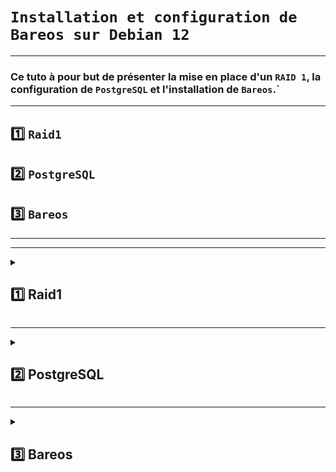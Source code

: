 # `Installation et configuration de Bareos sur Debian 12`

---

### Ce tuto à pour but de présenter la mise en place d'un `RAID 1`, la configuration de `PostgreSQL` et l'installation de `Bareos`.`

---

## 1️⃣ `Raid1`
## 2️⃣ `PostgreSQL`
## 3️⃣ `Bareos`

---
---

<details>
<summary>
<h2>
1️⃣ Raid1
</h2>
</summary>

[TUTO](https://www.justegeek.fr/tuto-creer-raid-logiciel-mdadm-debian/)

## ✏️ Petit point sur le RAID Logiciel ou Matériel (ici nous ferons un RAID logiciel)

### :open_file_folder: `Logiciel` 
### Administré par un logiciel au niveau du BIOS, installé sur un système d'exploitation

### :computer: `Matériel`
### Un contrôleur RAID gère et exécute toutes les tâches liées au RAID indépendamment du système d'exploitation.

---

## I) `Vérification des disques(Inutile sur VM)`
## II) `Préparation des disques`
## III) `Création du RAID 1`
## IV) `Création du point de montage`

---
---

## `I) Vérification des disques(Inutile sur VM)`

### 1.1) Installer l'outil de vérif (smatmontools)
    sudo apt update && apt upgrade
    sudo apt-get install smartmontools

### 1.2) lister les disques
    lsblk

### Ici la vérification se portera sur `sdb` et `sdc`
![image](https://github.com/user-attachments/assets/58305804-b5f4-47dc-8157-d3ba28c7c189)

### 1.3) Vérification
    sudo smartctl -t short /dev/sdX # Remplacer X par le bon disques

### 1.4) Résultat 
    sudo smartctl -l selftest /dev/sdX # Remplacer X par le bon disques
### Résultat attendu => « Completed without error »

---
---

## `II) Préparation des disques`

### 2.1) Ici utilisation de gdisk pour faire du GPT (fdisk => MBR)
    gdisk /dev/sdX

### 2.2) Dans gdisk en achainement des commandes 

* ### `o` pour créer une nouvelle table de partition GPT puis sur Entrée (confirmer avec Y et Entrée)

* ### On appuie sur `n` pour créer une nouvelle partition. Pour le numéro de partition, laissez par défaut. Pour ma part, c’est 1 puisque mes disques ne contiennent pas d’autres partitions. Il y a de fortes chances pour que ce soit la même chose chez vous.

* ### Pour le choix du `First Sector`, laissez le `choix par défaut`. Cela devrait vous créer une partition à partir du secteur `2048`.

* ### Idem pour le `last secto`, laissez par `défaut`.

* ### Pour le `code de la partition`, entrez `fd00` cela correspond à Linux RAID

* ### Appuyez sur `w` pour enregistrer les changements et quitter gdisk (confirmer avec Y et Entrée)


## `III) Création du RAID 1 (avec mdadm)`

### 1.1) Vérification des partitions créer 
    mdadm -E /dev/sd[b-c]

### Sortie attendu:
![image](https://github.com/user-attachments/assets/b5399c69-c9df-4ce5-a502-09edc9660b08)

### 1.2) Création de la grapper RAID :
    mdadm --create /dev/md0 --level=1 --raid-devices=2 /dev/sd[b-c]1

### 📝 Explication

* ### /dev/mdX : correspondant au nom de la grappe

* ### –level=Y : indique que je souhaite créer un RAID Y (ici 1 => mirroring)

* ### –raid-devices=Z : indique le nombre de disques qui vont composer mon RAID (ici Z = 2)

* ### /dev/sd[b-c]1 : indique les disque sur lesquels réaliser le RAID ici sdb1 et sdc1

### 1.3) Controler l''avancement
    cat /proc/mdstat
![image](https://github.com/user-attachments/assets/2aa527ae-7c04-4186-ad3e-e4d1a16d570e)

### 1.4) Création d’un système de fichiers sur la grappe RAID
   mkfs.ext4 /dev/md0
   
![image](https://github.com/user-attachments/assets/40661d37-4e2d-4022-a035-86f087754079)



## `IV) Création du point de montage`

### 4.1) récupérer les UUID
    blkid

### 4.2) Monter et créer un dossier de point de montage
    mount /dev/md0 /mnt/backup
    mkdir /mnt/backup
    

### 4.3) Création du point de montage dans fstab (avec l'UUID du dispositif de bloc contenant le système de fichiers, le périphérique RAID /dev/md127, et non pas ceux des membres RAID (/dev/sda1, /dev/sdb1).)
    nano /etc/fstab
![image](https://github.com/user-attachments/assets/7805236e-8dbc-4d73-ac8e-421497a7fe8f)



### 4.5) Sauvegarde de la configuration du RAID

### Copie l'ancienne config avant édition
    cp /etc/mdadm/mdadm.conf /etc/mdadm/mdadm.conf.old 

### Redirige la sortie vers le ficher de conf 
    mdadm --detail --scan >> /etc/mdadm/mdadm.conf 

![image](https://github.com/user-attachments/assets/597dfa61-1af9-4050-95c4-c6c888b3defc)


### MAJ initramfs
    update-initramfs -u -k all

>Un système de fichiers virtuel initial (initramfs) est un système de fichiers initial en mémoire ram basé sur tmpfs (un système de fichiers léger de taille flexible, en mémoire), qui n'utilise pas un périphérique de blocs séparé.

### Résultat 
    cat /proc/mdstat
  ![image](https://github.com/user-attachments/assets/861ec442-f0f9-4c3e-9223-f4592b322e04)

</details>


---



<details>
<summary>
<h2>
2️⃣ PostgreSQL
</h2>
</summary>

[TUTO](https://shape.host/resources/comment-installer-postgresql-sur-debian-12)

## I Instalation 
## II Configuration

---

## `I Instalation`

### PostgreSQL, aussi connu sous le nom de Postgres, est un système de gestion de base de données relationnelle et objet

### 1.1) Installer `GNUP` (clés PGP)
    apt install gnupg -y

### 1.2) Importez la clé du dépôt PostgreSQL 
     wget --quiet -O - https://www.postgresql.org/media/keys/ACCC4CF8.asc | sudo apt-key add -

### Sortie attendu:
![image](https://github.com/user-attachments/assets/4c95412a-8415-4775-9abf-5dca855aac21)

### 1.3) Ajoutez le dépôt PostgreSQL
    echo "deb http://apt.postgresql.org/pub/repos/apt/ $(lsb_release -cs)-pgdg main" | sudo tee /etc/apt/sources.list.d/pgdg.list

### 1.4) Installez PostgreSQL:
    sudo apt update
    sudo apt install postgresql-13 -y

### 1.5) Activer démarer status
    systemctl enable postgresql
    systemctl start postgresql
    systemctl status postgresql

![image](https://github.com/user-attachments/assets/1f9db2d0-d724-40f2-9a67-9627a37c4ca2)

--
## `II Configuration`

### 2.1) Passer dans le terminal de PostgreSQL via l'utilisateur system postgres
### Ici je suis en root donc
     su - postgres # le prompt doit changer.

### Et si en Utilisateur normal 
     sudo -i -u postgres

### Créez un utilisateur PostgreSQL (penser à noter les infos, dans description VM par exemple)
    createuser --interactive

![image](https://github.com/user-attachments/assets/6f7e7c28-6c61-4b1a-b714-baf19b20cb01)

### 2.2) Créez une base de données
    createdb <USERNAME>

### 2.3) accéder à la base de donnés:
      psql

![image](https://github.com/user-attachments/assets/60d90924-18fd-4a01-a41b-a3f9a1d788b4)

</details>


---

<details>
<summary>
<h2>
3️⃣ Bareos  
</h2>
</summary>

[TUTO_lionel](https://github.com/osmc2017/Tutos-et-Scripts-Apprenti-Technicien-Systeme-et-Reseau/blob/main/TUTO/Tuto_Bareos/Bareos_server_debian.md) // [TUTO_officiel](https://docs.bareos.org/) // [TUTO_web](https://computingforgeeks.com/how-to-install-bareos-on-ubuntu/)


## I) Ajout du Dépot et autorisation
## II) Instalation
## III) Configuration

---

## `I) Ajout du Dépot et autorisation`

### 1.1) Télécharger le script d’ajout des dépôts Bareos :
        wget https://download.bareos.org/current/Debian_12/add_bareos_repositories.sh

### 1.2) Droits d’exécution au script :
        chmod +x add_bareos_repositories.sh

### 1.3) Exécuter le script pour ajouter les dépôts Bareos :
        sh ./add_bareos_repositories.sh

### 1.4) Mettez à jour la liste des paquets :
        apt update

---

## `II) Installation`

### 2.1) Instalation de Bareos
    apt install bareos bareos-database-postgresql -y

### PostgreSQL est configuré corectement donc j'utilise l'option configurer avec dbconfig-common
### Donc yes puis reseigner passwoerd et confirmer

### 2.3) ⚠️Vérification⚠️
        su - postgre
        psql -U bareos -d bareos -h localhost
![image](https://github.com/user-attachments/assets/fb634c4c-ac0c-45e0-9447-f4b1092ae552)

### Ce prompt correspond à la base de donnée Bareos dans PostgreSQL.
### 2.3.1) `Lister toutes les tables`
        \dt

![image](https://github.com/user-attachments/assets/8b3f7d1b-5924-4017-b3e8-6f9c97cb803f)

### 2.3.2) `Lister le rôles`
        \du

![image](https://github.com/user-attachments/assets/f4cbc0f6-e520-410e-a013-7e39e06281b9)

### 2.3.3) `Lister les priviléges`     
        \dp

![image](https://github.com/user-attachments/assets/898a5d77-d3d7-4b28-939e-175c016a3344)
    

---

## `III) Configuration`

### 📝 Les paramètre relative au serveur Bareos sont dispo dans => /etc/dbconfig-common/bareos-database-common.conf
### 📝 Les Deamon Bareos dispo dans /usr/sbin

### 3.1) Activer les deamon
        systemctl enable --now bareos-director.service
        systemctl enable --now bareos-storage.service
        systemctl enable --now bareos-filedaemon.service

### 3.2) Configurer l'authentification de Bareos vers la base de donné postgreSQL
        nano /etc/postgresql/13/main/pg_hba.conf

### Ajouter cette ligne au fichier de conf ⚠️PQostgreSQL lit de hautvers le bas!!
        #Authentification Bareos
        local   all             bareos                                  md5

![image](https://github.com/user-attachments/assets/c92eb437-1606-4a99-baaf-8bf8996fcd55)


### 3.3) Redémarrer le service
        systemctl restart postgresql

### 3.4) `Test` 
        su - postgres
         psql -U bareos -d bareos -c '\dt'        
![image](https://github.com/user-attachments/assets/365aa1bd-d5e3-452b-932c-1dd954d14ebe)

        psql -U bareos bareos -W
![image](https://github.com/user-attachments/assets/73a2013a-b4b5-4f9d-83bf-fc171e3c8837)

* ### psql : Lance le client PostgreSQL

* ### -U bareos : Connexion avec l’utilisateur bareos

* ### -d bareos : Connexion à la base de données nommée bareos

* ### -W : Demande le mot de passe (prompte l’utilisateur)

 ### test bconsole (qui permet de communiquer avec Bareos Director)
        bconsole # Dans le shell du serveur
        *status director

### Sortie attendu
![image](https://github.com/user-attachments/assets/9657115f-ec66-4fd1-9733-62baf0bb6462)

* ### Connexion réussie à bareos-dir (le Director Bareos).

* ### Version : 24.0.3 (build du 15 mai 2025).

* ### Base de données utilisée : PostgreSQL — donc config de pg_hba.conf + psql est bien fonctionnelle.

* ### Aucune erreur détectée.

  
</details>


